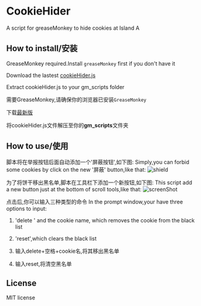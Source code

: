 # CookieHider
A script for greaseMonkey to hide cookies at Island A

## How to install/安装

GreaseMonkey required.Install `greaseMonkey` first if you don't have it

Download the lastest [cookieHider.js](https://github.com/Smallpath/CookieHider/releases)

Extract cookieHider.js to your gm_scripts folder


需要GreaseMonkey,请确保你的浏览器已安装`GreaseMonkey`

下载[最新版](https://github.com/Smallpath/CookieHider/releases)

将cookieHider.js文件解压至你的**gm_scripts**文件夹


## How to use/使用

脚本将在举报按钮后面自动添加一个'屏蔽按钮',如下图:
Simply,you can forbid some cookies by click on the new '屏蔽' button,like that:
![shield](https://raw.githubusercontent.com/Smallpath/CookieHider/master/shortcut.jpg)

为了将饼干移出黑名单,脚本在工具栏下添加一个新按钮,如下图:
This script add a new button just at the bottom of scroll tools,like that:
![screenShot](https://raw.githubusercontent.com/Smallpath/CookieHider/master/screenShot.jpg)

点击后,你可以输入三种类型的命令
In the prompt window,your have three options to input:

1. 'delete ' and the cookie name, which removes the cookie from the black list
2. 'reset',which clears the black list

1. 输入delete+空格+cookie名,将其移出黑名单
2. 输入reset,将清空黑名单

## License
 MIT license

